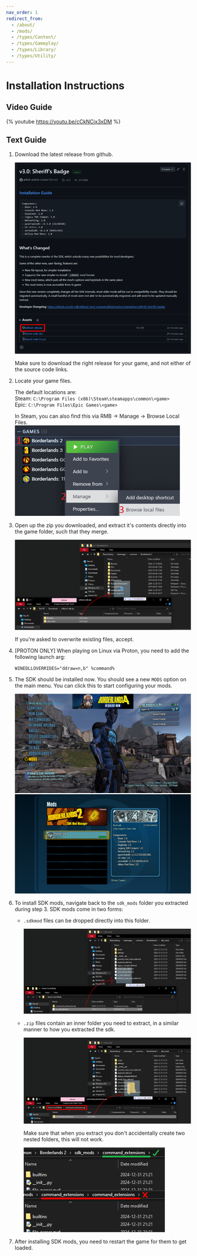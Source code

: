 ```yaml
---
nav_order: 1
redirect_from:
  - /about/
  - /mods/
  - /types/Content/
  - /types/Gameplay/
  - /types/Library/
  - /types/Utility/
---
```


# Installation Instructions

## Video Guide

{% youtube https://youtu.be/cCkNCjx3xDM %}

## Text Guide

1. Download the latest release from github.

   ![Github download page](/assets/images/willow2-installation/00-download.png)

   Make sure to download the right release for your game, and not either of the source code links.

2. Locate your game files.

   The default locations are:    
   Steam: `C:\Program Files (x86)\Steam\steamapps\common\<game>`    
   Epic: `C:\Program Files\Epic Games\<game>`    

   In Steam, you can also find this via RMB -> Manage -> Browse Local Files.
   ![Steam browse local files option](/assets/images/willow2-installation/01-steam-local.png)

3. Open up the zip you downloaded, and extract it's contents directly into the game folder, such
   that they merge.

   ![Extracting the zip into the game folder](/assets/images/willow2-installation/02-extract-files.png)

   If you're asked to overwrite existing files, accept.

4. \[PROTON ONLY\] When playing on Linux via Proton, you need to add the following launch arg:
   ```
   WINEDLLOVERRIDES="ddraw=n,b" %command%
   ```

5. The SDK should be installed now. You should see a new `MODS` option on the main menu. You can
   click this to start configuring your mods.

   ![The main menu, with a 'MODS' entry](/assets/images/willow2-installation/03-bl2-menu-outer.png)    
   ![The mods menu](/assets/images/willow2-installation/04-bl2-menu-inner.png)

6. To install SDK mods, navigate back to the `sdk_mods` folder you extracted during step 3. SDK mods
   come in two forms:
   - `.sdkmod` files can be dropped directly into this folder.

     ![Installing a dot sdkmod](/assets/images/willow2-installation/05-dot-sdkmod.png)

   - `.zip` files contain an inner folder you need to extract, in a similar manner to how you
     extracted the sdk.

     ![Installing a dot zip](/assets/images/willow2-installation/06-dot-zip.png)

     Make sure that when you extract you don't accidentally create two nested folders, this will not
     work.

     ![Comparing normal vs nested mod folders](/assets/images/willow2-installation/07-nested.png)

7. After installing SDK mods, you need to restart the game for them to get loaded.
